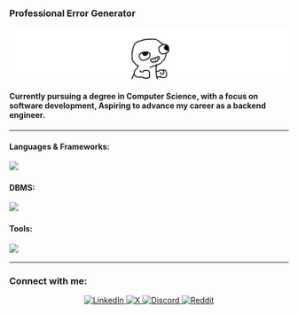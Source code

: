 ### Professional Error Generator
<p align="center">
  <img src="w.png" alt="yipeee"/>
</p>

#### Currently pursuing a degree in Computer Science, with a focus on software development, Aspiring to advance my career as a backend engineer.

---
#### Languages & Frameworks:
<p align="left">
  <a href="https://skillicons.dev">
    <img src="https://skillicons.dev/icons?i=js,ts,go,bash,nodejs,express,nestjs" />
  </a>
</p>

#### DBMS:
<p align="left">
  <a href="https://skillicons.dev">
    <img src="https://skillicons.dev/icons?i=postgres,sqlite,mongodb,redis" />
  </a>
</p>

#### Tools:
<p align="left">
  <a href="https://skillicons.dev">
    <img src="https://skillicons.dev/icons?i=git,docker,nginx,postman,jest,npm" />
  </a>
</p>

---
### Connect with me:
<p align="center">
  <a href="https://www.linkedin.com/in/mostafa-mahmoud2004" target="_blank">
    <img src="https://img.icons8.com/color/48/linkedin.png" alt="LinkedIn"/>
  </a>
  <a href="https://twitter.com/_firenze___" target="_blank">
    <img src="https://img.icons8.com/color/48/twitter.png" alt="X"/>
  </a>
  <a href="https://discord.com/users/926510960141811812" target="_blank">
    <img src="https://img.icons8.com/color/48/discord-logo.png" alt="Discord"/>
  </a>
  <a href="https://www.reddit.com/user/United-Belt-7407" target="_blank">
    <img src="https://img.icons8.com/color/48/reddit.png" alt="Reddit"/>
  </a>
</p>

<img src="https://komarev.com/ghpvc/?username=mostafa-mahmood" width="0" height="0" />
